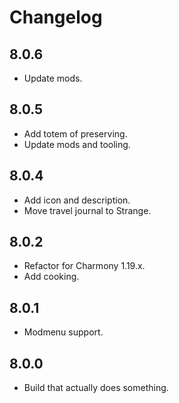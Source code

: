 # Changelog

## 8.0.6

- Update mods.

## 8.0.5

- Add totem of preserving.
- Update mods and tooling.

## 8.0.4

- Add icon and description.
- Move travel journal to Strange.

## 8.0.2

- Refactor for Charmony 1.19.x.
- Add cooking.

## 8.0.1

- Modmenu support.

## 8.0.0

- Build that actually does something.
